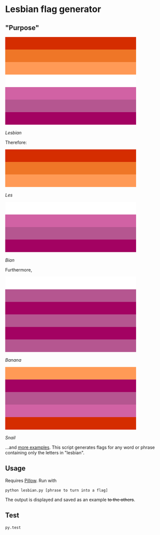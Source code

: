 # Lesbian flag generator

## "Purpose"

![The 7-stripes lesbian flag](./examples/lesbian.png)

_Lesbian_

Therefore:

![The top half of that flag](./examples/les.png)

_Les_

![The bottom half](./examples/bian.png)

_Bian_

Furthermore,

![Flag with the bottom stripes rearranged and repeated](./examples/banana.png)

_Banana_

![Another rearrangement of stripes](./examples/snail.png)

_Snail_

…and [more examples](./examples/). This script generates flags for any word or phrase containing only the letters in "lesbian".

## Usage

Requires [Pillow](https://pillow.readthedocs.io/en/stable/index.html). Run with

```
python lesbian.py [phrase to turn into a flag]
```

The output is displayed and saved as an example ~~to the others~~.

## Test

```
py.test
```

